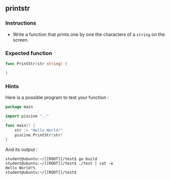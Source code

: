 ## printstr

### Instructions

- Write a function that prints one by one the characters of a `string` on the screen.

### Expected function

```go
func PrintStr(str string) {

}
```

### Hints

Here is a possible program to test your function :

```go
package main

import piscine ".."

func main() {
	str := "Hello World!"
	piscine.PrintStr(str)
}
```

And its output :

```console
student@ubuntu:~/[[ROOT]]/test$ go build
student@ubuntu:~/[[ROOT]]/test$ ./test | cat -e
Hello World!%
student@ubuntu:~/[[ROOT]]/test$
```
